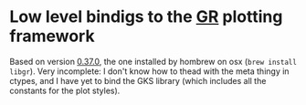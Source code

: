# Low level bindigs to the [GR](http://gr-framework.org) plotting framework

Based on version [0.37.0](https://github.com/sciapp/gr/tree/v0.37.0/lib/gks), the one installed by hombrew on osx (`brew install libgr`).
Very incomplete: I don't know how to thead with the meta thingy in ctypes, and I have yet to bind the GKS library (which includes all the constants for the plot styles).

